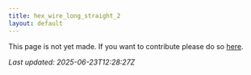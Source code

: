 ```yaml
---
title: hex_wire_long_straight_2
layout: default
---
```


This page is not yet made. If you want to contribute please do so [here](https://github.com/CrazyH2/Bigstone/blob/wiki/components/hex_wire_long_straight_2.md).

_Last updated: 2025-06-23T12:28:27Z_
